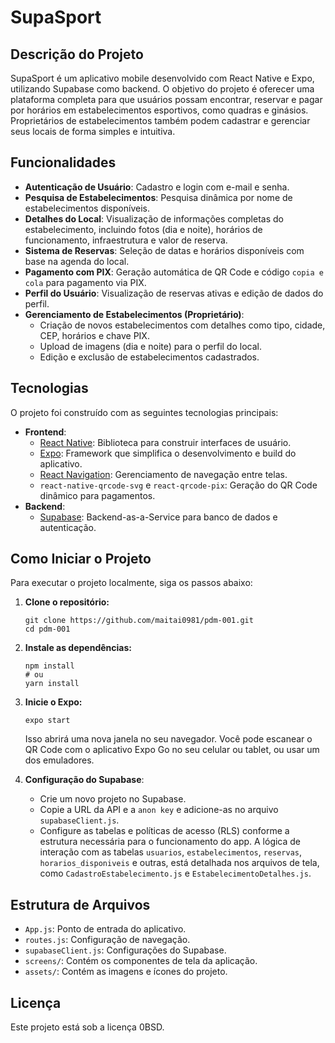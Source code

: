 # SupaSport

## Descrição do Projeto

SupaSport é um aplicativo mobile desenvolvido com React Native e Expo, utilizando Supabase como backend. O objetivo do projeto é oferecer uma plataforma completa para que usuários possam encontrar, reservar e pagar por horários em estabelecimentos esportivos, como quadras e ginásios. Proprietários de estabelecimentos também podem cadastrar e gerenciar seus locais de forma simples e intuitiva.

## Funcionalidades

  * **Autenticação de Usuário**: Cadastro e login com e-mail e senha.
  * **Pesquisa de Estabelecimentos**: Pesquisa dinâmica por nome de estabelecimentos disponíveis.
  * **Detalhes do Local**: Visualização de informações completas do estabelecimento, incluindo fotos (dia e noite), horários de funcionamento, infraestrutura e valor de reserva.
  * **Sistema de Reservas**: Seleção de datas e horários disponíveis com base na agenda do local.
  * **Pagamento com PIX**: Geração automática de QR Code e código `copia e cola` para pagamento via PIX.
  * **Perfil do Usuário**: Visualização de reservas ativas e edição de dados do perfil.
  * **Gerenciamento de Estabelecimentos (Proprietário)**:
      * Criação de novos estabelecimentos com detalhes como tipo, cidade, CEP, horários e chave PIX.
      * Upload de imagens (dia e noite) para o perfil do local.
      * Edição e exclusão de estabelecimentos cadastrados.

## Tecnologias

O projeto foi construído com as seguintes tecnologias principais:

  * **Frontend**:
      * [React Native](https://reactnative.dev/): Biblioteca para construir interfaces de usuário.
      * [Expo](https://expo.dev/): Framework que simplifica o desenvolvimento e build do aplicativo.
      * [React Navigation](https://reactnavigation.org/): Gerenciamento de navegação entre telas.
      * `react-native-qrcode-svg` e `react-qrcode-pix`: Geração do QR Code dinâmico para pagamentos.
  * **Backend**:
      * [Supabase](https://supabase.io/): Backend-as-a-Service para banco de dados e autenticação.

## Como Iniciar o Projeto

Para executar o projeto localmente, siga os passos abaixo:

1.  **Clone o repositório:**

    ```
    git clone https://github.com/maitai0981/pdm-001.git
    cd pdm-001
    ```

2.  **Instale as dependências:**

    ```
    npm install
    # ou
    yarn install
    ```

3.  **Inicie o Expo:**

    ```
    expo start
    ```

    Isso abrirá uma nova janela no seu navegador. Você pode escanear o QR Code com o aplicativo Expo Go no seu celular ou tablet, ou usar um dos emuladores.

4.  **Configuração do Supabase**:

      * Crie um novo projeto no Supabase.
      * Copie a URL da API e a `anon key` e adicione-as no arquivo `supabaseClient.js`.
      * Configure as tabelas e políticas de acesso (RLS) conforme a estrutura necessária para o funcionamento do app. A lógica de interação com as tabelas `usuarios`, `estabelecimentos`, `reservas`, `horarios_disponiveis` e outras, está detalhada nos arquivos de tela, como `CadastroEstabelecimento.js` e `EstabelecimentoDetalhes.js`.

## Estrutura de Arquivos

  * `App.js`: Ponto de entrada do aplicativo.
  * `routes.js`: Configuração de navegação.
  * `supabaseClient.js`: Configurações do Supabase.
  * `screens/`: Contém os componentes de tela da aplicação.
  * `assets/`: Contém as imagens e ícones do projeto.

## Licença

Este projeto está sob a licença 0BSD.
